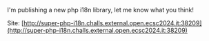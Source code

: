 I'm publishing a new php i18n library, let me know what you think!

Site: [http://super-php-i18n.challs.external.open.ecsc2024.it:38209](http://super-php-i18n.challs.external.open.ecsc2024.it:38209)
